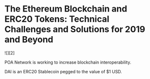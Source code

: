 # The Ethereum Blockchain and ERC20 Tokens: Technical Challenges and Solutions for 2019 and Beyond

![][2]

POA Network is working to increase blockchain interoperability.

DAI is an ERC20 Stablecoin pegged to the value of $1 USD.

[22]: https://cdn-images-1.medium.com/freeze/max/75/1*Dp4qpjqC_yFuQ6jczHOkbA.png?q=20
[23]: https://cdn-images-1.medium.com/max/2000/1*Dp4qpjqC_yFuQ6jczHOkbA.png
[24]: https://cdn-images-1.medium.com/freeze/max/75/1*iulXWRTkLA2f3viTfN6lag.gif?q=20
[25]: https://cdn-images-1.medium.com/max/2000/1*iulXWRTkLA2f3viTfN6lag.gif